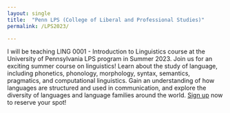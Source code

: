 ```yaml
---
layout: single
title:  "Penn LPS (College of Liberal and Professional Studies)"
permalink: /LPS2023/

---
```


I will be teaching LING 0001 - Introduction to Linguistics course at the University of Pennsylvania LPS program in Summer 2023. Join us for an exciting summer course on linguistics! Learn about the study of language, including phonetics, phonology, morphology, syntax, semantics, pragmatics, and computational linguistics. Gain an understanding of how languages are structured and used in communication, and explore the diversity of languages and language families around the world. [Sign up](https://www.lps.upenn.edu/) now to reserve your spot!  